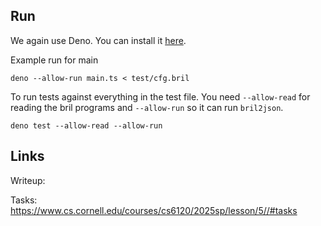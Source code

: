 ## Run

We again use Deno. You can install it [here](https://docs.deno.com/runtime/getting_started/installation/).

Example run for main

```shell
deno --allow-run main.ts < test/cfg.bril
```

To run tests against everything in the test file. You need `--allow-read` for reading the bril programs and `--allow-run` so it can run `bril2json`.

```shell
deno test --allow-read --allow-run
```

## Links

Writeup: 

Tasks: https://www.cs.cornell.edu/courses/cs6120/2025sp/lesson/5//#tasks
